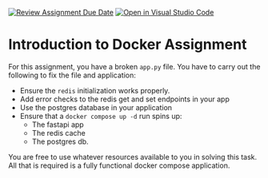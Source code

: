 [![Review Assignment Due Date](https://classroom.github.com/assets/deadline-readme-button-22041afd0340ce965d47ae6ef1cefeee28c7c493a6346c4f15d667ab976d596c.svg)](https://classroom.github.com/a/q10YQZa2)
[![Open in Visual Studio Code](https://classroom.github.com/assets/open-in-vscode-2e0aaae1b6195c2367325f4f02e2d04e9abb55f0b24a779b69b11b9e10269abc.svg)](https://classroom.github.com/online_ide?assignment_repo_id=20426195&assignment_repo_type=AssignmentRepo)
# Introduction to Docker Assignment

For this assignment, you have a broken `app.py` file. You have to carry out the following to fix the file and application:
- Ensure the `redis` initialization works properly.
- Add error checks to the redis get and set endpoints in your app
- Use the postgres database in your application
- Ensure that a `docker compose up -d` run spins up:
  - The fastapi app
  - The redis cache
  - The postgres db.

You are free to use whatever resources available to you in solving this
task. All that is required is a fully functional docker compose application.
